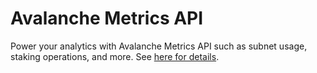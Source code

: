 # Avalanche Metrics API

Power your analytics with Avalanche Metrics API such as subnet usage, staking operations, and more. See [here for details](https://metrics.avax.network/).
